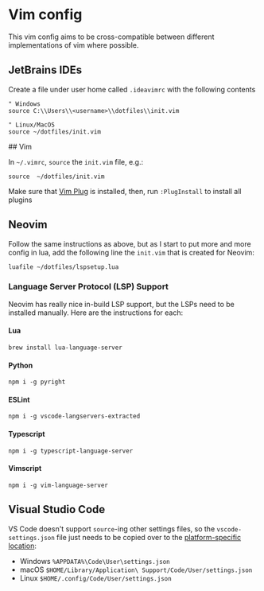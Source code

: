 # Vim config

This vim config aims to be cross-compatible between different implementations of vim where possible.

## JetBrains IDEs
Create a file under user home called `.ideavimrc` with the following contents

```vim
" Windows
source C:\\Users\\<username>\\dotfiles\\init.vim

" Linux/MacOS
source ~/dotfiles/init.vim
```

## Vim

In `~/.vimrc`, `source` the `init.vim` file, e.g.:

```vim
source  ~/dotfiles/init.vim
```

Make sure that [Vim Plug](https://github.com/junegunn/vim-plug#installation) is installed, then, run `:PlugInstall` to install all plugins

## Neovim

Follow the same instructions as above, but as I start to put more and more config in lua, add the following line the `init.vim` that is created for Neovim:

```vim
luafile ~/dotfiles/lspsetup.lua
```

### Language Server Protocol (LSP) Support

Neovim has really nice in-build LSP support, but the LSPs need to be installed manually. Here are the instructions for each:

#### Lua
```
brew install lua-language-server
```

#### Python
```
npm i -g pyright
```

#### ESLint
```
npm i -g vscode-langservers-extracted
```

#### Typescript
```
npm i -g typescript-language-server
```

#### Vimscript
```
npm i -g vim-language-server
```
## Visual Studio Code

VS Code doesn't support `source`-ing other settings files, so the `vscode-settings.json` file just needs to be copied over to the [platform-specific location](https://code.visualstudio.com/docs/getstarted/settings#_settings-file-locations):

* Windows `%APPDATA%\Code\User\settings.json`
* macOS `$HOME/Library/Application\ Support/Code/User/settings.json`
* Linux `$HOME/.config/Code/User/settings.json`

